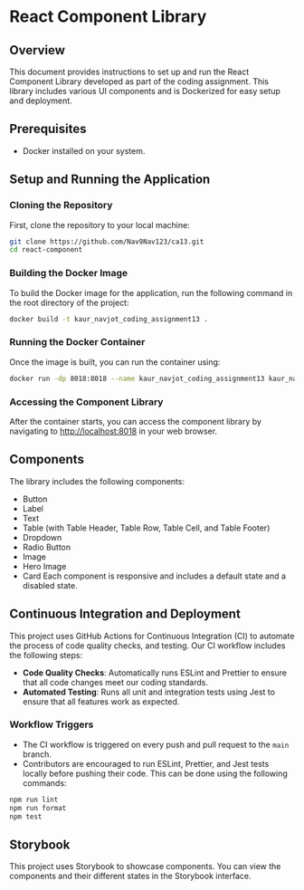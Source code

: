 # React Component Library

## Overview

This document provides instructions to set up and run the React Component Library developed as part of the coding assignment. This library includes various UI components and is Dockerized for easy setup and deployment.

## Prerequisites

- Docker installed on your system.

## Setup and Running the Application

### Cloning the Repository

First, clone the repository to your local machine:

```bash
git clone https://github.com/Nav9Nav123/ca13.git
cd react-component
```

### Building the Docker Image

To build the Docker image for the application, run the following command in the root directory of the project:

```bash
docker build -t kaur_navjot_coding_assignment13 .
```

### Running the Docker Container

Once the image is built, you can run the container using:

```bash
docker run -dp 8018:8018 --name kaur_navjot_coding_assignment13 kaur_navjot_coding_assignment13

```

### Accessing the Component Library

After the container starts, you can access the component library by navigating to [http://localhost:8018](http://localhost:8018)
in your web browser.

## Components

The library includes the following components:

- Button
- Label
- Text
- Table (with Table Header, Table Row, Table Cell, and Table Footer)
- Dropdown
- Radio Button
- Image
- Hero Image
- Card
  Each component is responsive and includes a default state and a disabled state.

## Continuous Integration and Deployment

This project uses GitHub Actions for Continuous Integration (CI) to automate the process of code quality checks, and testing. Our CI workflow includes the following steps:

- **Code Quality Checks**: Automatically runs ESLint and Prettier to ensure that all code changes meet our coding standards.
- **Automated Testing**: Runs all unit and integration tests using Jest to ensure that all features work as expected.


### Workflow Triggers

- The CI workflow is triggered on every push and pull request to the `main` branch.
- Contributors are encouraged to run ESLint, Prettier, and Jest tests locally before pushing their code. This can be done using the following commands:

```bash
npm run lint
npm run format
npm test
```

## Storybook

This project uses Storybook to showcase components. You can view the components and their different states in the Storybook interface.
